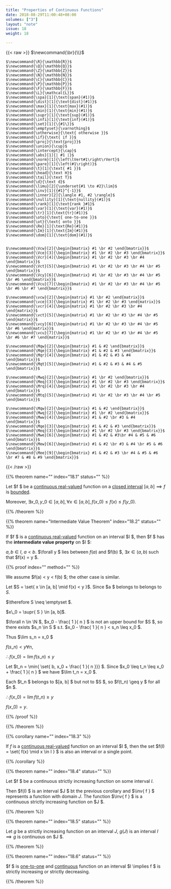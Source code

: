 ```yaml
---
title: "Properties of Continuous Functions"
date: 2018-08-29T11:00:48+08:00
volumes: ["3"]
layout: "note"
issue: 18
weight: 18

---
```


<!--more-->

<div class="latex-macros">
  {{< raw >}}
    $\newcommand{\br}{\\}$

    $\newcommand{\R}{\mathbb{R}}$
    $\newcommand{\Q}{\mathbb{Q}}$
    $\newcommand{\Z}{\mathbb{Z}}$
    $\newcommand{\N}{\mathbb{N}}$
    $\newcommand{\C}{\mathbb{C}}$
    $\newcommand{\P}{\mathbb{P}}$
    $\newcommand{\F}{\mathbb{F}}$
    $\newcommand{\L}{\mathcal{L}}$
    $\newcommand{\spa}[1]{\text{span}(#1)}$
    $\newcommand{\dist}[1]{\text{dist}(#1)}$
    $\newcommand{\max}[1]{\text{max}(#1)}$
    $\newcommand{\min}[1]{\text{min}(#1)}$
    $\newcommand{\supr}[1]{\text{sup}(#1)}$
    $\newcommand{\infi}[1]{\text{inf}(#1)}$
    $\newcommand{\set}[1]{\{#1\}}$
    $\newcommand{\emptyset}{\varnothing}$
    $\newcommand{\otherwise}{\text{ otherwise }}$
    $\newcommand{\if}{\text{ if }}$
    $\newcommand{\proj}{\text{proj}}$
    $\newcommand{\union}{\cup}$
    $\newcommand{\intercept}{\cap}$
    $\newcommand{\abs}[1]{| #1 |}$
    $\newcommand{\norm}[1]{\left\lVert#1\right\rVert}$
    $\newcommand{\pare}[1]{\left(#1\right)}$
    $\newcommand{\t}[1]{\text{ #1 }}$
    $\newcommand{\head}{\text H}$
    $\newcommand{\tail}{\text T}$
    $\newcommand{\d}{\text d}$
    $\newcommand{\limu}[2]{\underset{#1 \to #2}\lim}$
    $\newcommand{\inv}[1]{{#1}^{-1}}$
    $\newcommand{\inner}[2]{\langle #1, #2 \rangle}$
    $\newcommand{\nullity}[1]{\text{nullity}(#1)}$
    $\newcommand{\rank}[1]{\text{rank }#1}$
    $\newcommand{\var}[1]{\text{var}(#1)}$
    $\newcommand{\tr}[1]{\text{tr}(#1)}$
    $\newcommand{\oto}{\text{ one-to-one }}$
    $\newcommand{\ot}{\text{ onto }}$
    $\newcommand{\Re}[1]{\text{Re}(#1)}$
    $\newcommand{\Im}[1]{\text{Im}(#1)}$
    $\newcommand{\dom}[1]{\text{dom}(#1)}$


    $\newcommand{\Vcw}[2]{\begin{bmatrix} #1 \br #2 \end{bmatrix}}$
    $\newcommand{\Vce}[3]{\begin{bmatrix} #1 \br #2 \br #3 \end{bmatrix}}$
    $\newcommand{\Vcr}[4]{\begin{bmatrix} #1 \br #2 \br #3 \br #4 \end{bmatrix}}$
    $\newcommand{\Vct}[5]{\begin{bmatrix} #1 \br #2 \br #3 \br #4 \br #5 \end{bmatrix}}$
    $\newcommand{\Vcy}[6]{\begin{bmatrix} #1 \br #2 \br #3 \br #4 \br #5 \br #6 \end{bmatrix}}$
    $\newcommand{\Vcu}[7]{\begin{bmatrix} #1 \br #2 \br #3 \br #4 \br #5 \br #6 \br #7 \end{bmatrix}}$

    $\newcommand{\vcw}[2]{\begin{matrix} #1 \br #2 \end{matrix}}$
    $\newcommand{\vce}[3]{\begin{matrix} #1 \br #2 \br #3 \end{matrix}}$
    $\newcommand{\vcr}[4]{\begin{matrix} #1 \br #2 \br #3 \br #4 \end{matrix}}$
    $\newcommand{\vct}[5]{\begin{matrix} #1 \br #2 \br #3 \br #4 \br #5 \end{matrix}}$
    $\newcommand{\vcy}[6]{\begin{matrix} #1 \br #2 \br #3 \br #4 \br #5 \br #6 \end{matrix}}$
    $\newcommand{\vcu}[7]{\begin{matrix} #1 \br #2 \br #3 \br #4 \br #5 \br #6 \br #7 \end{matrix}}$

    $\newcommand{\Mqw}[2]{\begin{bmatrix} #1 & #2 \end{bmatrix}}$
    $\newcommand{\Mqe}[3]{\begin{bmatrix} #1 & #2 & #3 \end{bmatrix}}$
    $\newcommand{\Mqr}[4]{\begin{bmatrix} #1 & #2 & #3 & #4 \end{bmatrix}}$
    $\newcommand{\Mqt}[5]{\begin{bmatrix} #1 & #2 & #3 & #4 & #5 \end{bmatrix}}$

    $\newcommand{\Mwq}[2]{\begin{bmatrix} #1 \br #2 \end{bmatrix}}$
    $\newcommand{\Meq}[3]{\begin{bmatrix} #1 \br #2 \br #3 \end{bmatrix}}$
    $\newcommand{\Mrq}[4]{\begin{bmatrix} #1 \br #2 \br #3 \br #4 \end{bmatrix}}$
    $\newcommand{\Mtq}[5]{\begin{bmatrix} #1 \br #2 \br #3 \br #4 \br #5 \end{bmatrix}}$

    $\newcommand{\Mqw}[2]{\begin{bmatrix} #1 & #2 \end{bmatrix}}$
    $\newcommand{\Mwq}[2]{\begin{bmatrix} #1 \br #2 \end{bmatrix}}$
    $\newcommand{\Mww}[4]{\begin{bmatrix} #1 & #2 \br #3 & #4 \end{bmatrix}}$
    $\newcommand{\Mqe}[3]{\begin{bmatrix} #1 & #2 & #3 \end{bmatrix}}$
    $\newcommand{\Meq}[3]{\begin{bmatrix} #1 \br #2 \br #3 \end{bmatrix}}$
    $\newcommand{\Mwe}[6]{\begin{bmatrix} #1 & #2 & #3\br #4 & #5 & #6 \end{bmatrix}}$
    $\newcommand{\Mew}[6]{\begin{bmatrix} #1 & #2 \br #3 & #4 \br #5 & #6 \end{bmatrix}}$
    $\newcommand{\Mee}[9]{\begin{bmatrix} #1 & #2 & #3 \br #4 & #5 & #6 \br #7 & #8 & #9 \end{bmatrix}}$
  {{< /raw >}}
</div>

{{% theorem name="" index="18.1" status="" %}}

Let $f $ be a <u>continuous real-valued</u> function on a <u>closed interval</u> $[a, b] \implies f$ is <u>bounded</u>.

Moreover, $\exists x\_0, y\_0 \in [a, b], \forall x \in [a, b], f(x\_0) \leq f(x) \leq f(y\_0)$.

{{% /theorem %}}

{{% theorem name="Intermediate Value Theorem" index="18.2" status="" %}}

If $f $ is a <u>continuous real-valued</u> function on an interval $I $, then $f $ has the **intermediate value property** on $I $:

$a, b \in I$, $a < b$. $\forall y $ lies between $f(a)$ and $f(b) $, $\exists x \in (a, b)$ such that $f(x) = y $.

{{% proof index="" method="" %}}

We assume $f(a) < y < f(b) $; the  other case is similar.

Let $S = \set{ x \in [a, b] \mid f(x) < y }$. Since $a $ belongs to belongs to $S$.

$\therefore S \neq \emptyset $.

$x\_0 = \supr{ S } \in [a, b]$.

$\forall n \in \N $, $x\_0 - \frac{ 1 }{ n } $ is not an upper bound for $S $, so there exists $s\_n \in S $ s.t. $x\_0 - \frac{ 1 }{ n } < s\_n \leq x\_0 $.

Thus $\lim s\_n = x\_0 $

$f(s\_n) < y  \forall n$,

$\therefore f(x\_0) = \lim f(s\_n) \leq y$

Let $t\_n = \min{ \set{ b, x\_0 + \frac{ 1 }{ n }}} $. Since $x\_0 \leq t\_n \leq x\_0 + \frac{ 1 }{ n } $ we have $\lim t\_n = x\_0 $.

Each $t\_n $ belongs to $[a, b] $ but not to $S $, so $f(t\_n) \geq y $ for all $n $.

$\therefore f(x\_0) = \lim f(t\_n) \geq y$

$f(x\_0) = y$.


{{% /proof %}}

{{% /theorem %}}

{{% corollary name="" index="18.3" %}}

If $f$ is a <u>continuous real-valued</u> function on an interval $I $, then the set $f(I) = \set{ f(x) \mid x \in I } $ is also an interval or a single point.

{{% /corollary %}}

{{% theorem name="" index="18.4" status="" %}}

Let $f $ be a continuous strictly increasing function on some interval $I$.

Then $f(I) $ is an interval $J $ bt the previous corollary and $\inv{ f } $ represents a function with domain $J$. The function $\inv{ f } $ is a continuous strictly increasing function on $J $.

{{% /theorem %}}

{{% theorem name="" index="18.5" status="" %}}

Let $g$ be a strictly increasing function on an interval $J$, $g(J)$ is an interval $I$ $\implies g$ is continuous on $J $.

{{% /theorem %}}

{{% theorem name="" index="18.6" status="" %}}

$f $ is <u>one-to-one</u> and <u>continuous</u> function on an interval $I \implies f $ is strictly increasing or strictly decreasing.

{{% /theorem %}}

